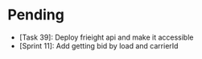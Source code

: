 # Pending

* [Task 39]: Deploy frieight api and make it accessible
* [Sprint 11]: Add getting bid by load and carrierId